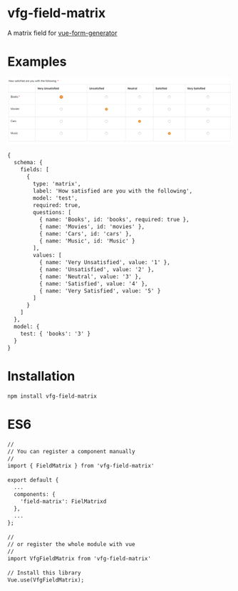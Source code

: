 # vfg-field-matrix

A matrix field for [vue-form-generator](https://github.com/vue-generators/vue-form-generator)

# Examples

![Example](docs/example.png)

```
{
  schema: {
    fields: [
      {
        type: 'matrix',
        label: 'How satisfied are you with the following',
        model: 'test',
        required: true,
        questions: [
          { name: 'Books', id: 'books', required: true },
          { name: 'Movies', id: 'movies' },
          { name: 'Cars', id: 'cars' },
          { name: 'Music', id: 'Music' }
        ],
        values: [
          { name: 'Very Unsatisfied', value: '1' },
          { name: 'Unsatisfied', value: '2' },
          { name: 'Neutral', value: '3' },
          { name: 'Satisfied', value: '4' },
          { name: 'Very Satisfied', value: '5' }
        ]
      }
    ]
  },
  model: {
    test: { 'books': '3' }
  }
}
```

# Installation

```
npm install vfg-field-matrix
```

# ES6

```
//
// You can register a component manually
//
import { FieldMatrix } from 'vfg-field-matrix'

export default {
  ...
  components: {
    'field-matrix': FielMatrixd
  },
  ...
};

//
// or register the whole module with vue
//
import VfgFieldMatrix from 'vfg-field-matrix'

// Install this library
Vue.use(VfgFieldMatrix);
```
